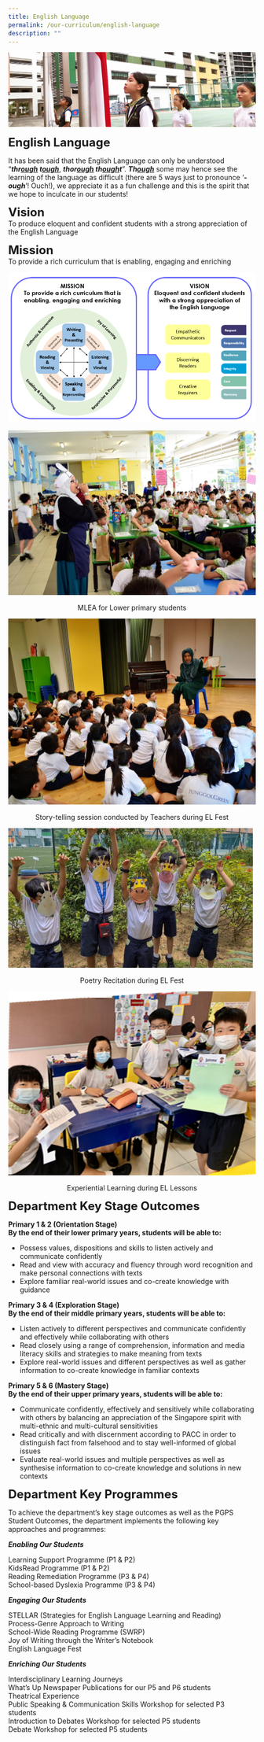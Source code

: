 ```yaml
---
title: English Language
permalink: /our-curriculum/english-language
description: ""
---
```

![](/images/sub-banner.jpg)

**<font size=5>English Language</font>**

It has been said that the English Language can only be understood “**_thr<u>ough</u> t<u>ough</u>_**, **_thor<u>ough</u> th<u>ough</u>t_**”. **_Th<u>ough</u>_** some may hence see the learning of the language as difficult (there are 5 ways just to pronounce ‘**_-ough_**’! Ouch!), we appreciate it as a fun challenge and this is the spirit that we hope to inculcate in our students!

**<font size=5>Vision</font>**<br>
To produce eloquent and confident students with a strong appreciation of the English Language

**<font size=5>Mission</font>**<br>
To provide a rich curriculum that is enabling, engaging and enriching


![](/images/Our%20Curriculum/English%201.png)

![](/images/Our%20Curriculum/English%202.jpg)

<center>MLEA for Lower primary students</center>

![](/images/Our%20Curriculum/English%203.jpg)

<center>Story-telling session conducted by Teachers during EL Fest</center>

![](/images/Our%20Curriculum/English%204.png)

<center>Poetry Recitation during EL Fest</center>

![](/images/Our%20Curriculum/English%205.png)

<center>Experiential Learning during EL Lessons</center>

**<font size=5>Department Key Stage Outcomes</font>**


**Primary 1 & 2 (Orientation Stage)**<br>
**By the end of their lower primary years, students will be able to:**

*   Possess values, dispositions and skills to listen actively and communicate confidently
*   Read and view with accuracy and fluency through word recognition and make personal connections with texts
*   Explore familiar real-world issues and co-create knowledge with guidance

  

**Primary 3 & 4 (Exploration Stage)**<br>
**By the end of their middle primary years, students will be able to:**

*   Listen actively to different perspectives and communicate confidently and effectively while collaborating with others
*   Read closely using a range of comprehension, information and media literacy skills and strategies to make meaning from texts
*   Explore real-world issues and different perspectives as well as gather information to co-create knowledge in familiar contexts

  

**Primary 5 & 6 (Mastery Stage)**<br>
**By the end of their upper primary years, students will be able to:**

*   Communicate confidently, effectively and sensitively while collaborating with others by balancing an appreciation of the Singapore spirit with multi-ethnic and multi-cultural sensitivities
*   Read critically and with discernment according to PACC in order to distinguish fact from falsehood and to stay well-informed of global issues
*   Evaluate real-world issues and multiple perspectives as well as synthesise information to co-create knowledge and solutions in new contexts

**<font size=5>Department Key Programmes</font>**


To achieve the department’s key stage outcomes as well as the PGPS Student Outcomes, the department implements the following key approaches and programmes:  

  

**_Enabling Our Students_**

Learning Support Programme (P1 & P2) <br>
KidsRead Programme (P1 & P2) <br>
Reading Remediation Programme (P3 & P4)<br>
School-based Dyslexia Programme (P3 & P4) 

  

**_Engaging Our Students_**

STELLAR (Strategies for English Language Learning and Reading) <br>
Process-Genre Approach to Writing <br>
School-Wide Reading Programme (SWRP)<br>
Joy of Writing through the Writer’s Notebook<br>
English Language Fest 

  

**_Enriching Our Students_**

Interdisciplinary Learning Journeys <br>
What’s Up Newspaper Publications for our P5 and P6 students  <br>
Theatrical Experience <br>
Public Speaking & Communication Skills Workshop for selected P3 students <br>
Introduction to Debates Workshop for selected P5 students<br>
Debate Workshop for selected P5 students